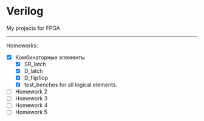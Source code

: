 # Verilog
My projects for FPGA
___________
Homeworks:
- [X] Комбинаторные элементы
    - [X] SR_latch
    - [X] D_latch
    - [X] D_flipflop
    - [X] test_benches for all logical elements.
- [ ] Homework 2
- [ ] Homework 3
- [ ] Homework 4
- [ ] Homework 5
